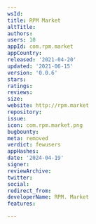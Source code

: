 ```yaml
---
wsId: 
title: RPM Market
altTitle: 
authors: 
users: 10
appId: com.rpm.market
appCountry: 
released: '2021-04-20'
updated: '2021-06-15'
version: '0.0.6'
stars: 
ratings: 
reviews: 
size: 
website: http://rpm.market
repository: 
issue: 
icon: com.rpm.market.png
bugbounty: 
meta: removed
verdict: fewusers
appHashes: 
date: '2024-04-19'
signer: 
reviewArchive: 
twitter: 
social: 
redirect_from: 
developerName: RPM. Market
features: 

---
```


